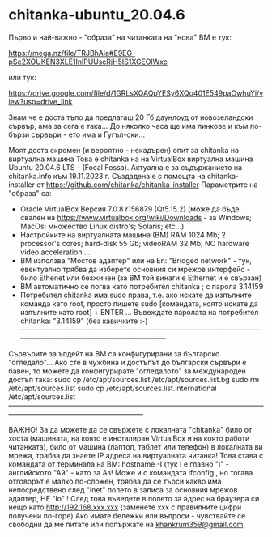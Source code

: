 # chitanka-ubuntu_20.04.6
Първо и най-важно - "образа" на читанката на "нова" ВМ е тук:


https://mega.nz/file/TRJBhAia#E9EG-pSe2XOUKEN3XLE1InlPUUscRjH5IS1XGEOlWxc

или тук:

https://drive.google.com/file/d/1GRLsXQAQpYESy6XQo401E549paOwhuYi/view?usp=drive_link


Знам че е доста тъпо да предлагаш 20 Гб даунлоуд от новозеландски сървър, ама за сега е така... До няколко часа ще има линкове и към по-бързи сървъри - ето има и Гугъл-ски...

Моят доста скромен (и вероятно - некадърен) опит за chitanka на виртуална машина
Това е chitanka на на VirtualBox виртуална машина Ubuntu 20.04.6 LTS - (Focal Fossa). Актуална е за съдържанието на chitanka.info към 19.11.2023 г. 
Създадена е с помощта на chitanka-installer от https://github.com/chitanka/chitanka-installer
Параметрите на "образа" са:
 - Oracle VirtualBox Версия 7.0.8 r156879 (Qt5.15.2) (може да бъде свален на https://www.virtualbox.org/wiki/Downloads - за Windows; MacOs; множество Linux distro's; Solaris; etc...)
 - Настройките на виртуалната машина (ВМ) RAM 1024 Mb; 2 processor's cores; hard-disk 55 Gb; videoRAM 32 Mb;  NO hardware video acceleration ...
 - ВМ използва "Мостов адаптер" или на En: "Bridged network" - тук, евентуално трябва да изберете основния си мрежов интерфейс - било Ethenet или безжичен (за ВМ той винаги е Ethernet  и е свързан)
 - ВМ автоматично се логва като потребител chitanka ; с парола 3.14159
 - Потребител chitanka има sudo права, т.е. ако искате да изпълните команда като root, просто пишете sudo [командата, която искате да изпълните като root] + ENTER ... Въвеждате паролата на потребител chitanka: "3.14159" (без кавичките :-)
–––––––––––––––––––––––––––––––––––––––––––––––––––––––––––––––––––––––––––––––––––––––––––––––––––––––––––––

Сървърите за ъпдейт на ВМ са конфигурирани за българско "огледало"... Ако сте в чужбина и достъпът до български сървъри е бавен, то можете да конфигурирате "огледалото" за международен достъп така:
   sudo cp /etc/apt/sources.list /etc/apt/sources.list.bg
   sudo rm /etc/apt/sources.list
   sudo cp /etc/apt/sources.list.international /etc/apt/sources.list
––––––––––––––––––––––––––––––––––––––––––––––––––––––––––––––––––––––––––––––––––––––––––––––––––––––––––––––


ВАЖНО!
За да можете да се свържете с локалната "chitanka" било от хоста (машината, на която е инсталиран VirtualBox и на която работи читанката), било от машина (лаптоп, таблет или телефон) в локалната ви мрежа, трабва да знаете IP адреса на виртуалната читанка! 
Това става с командата от терминала на ВМ:
hostname -I (тук I е главно "i" - английското "Ай" - като за Аз!
Може и с командата ifconfig , но тогава отговорът е малко по-сложен, трябва да се търси какво има непосредствено след "inet" полето в записа за основния мрежов адаптер, НЕ "lo" !
След това въведете в полето за адрес на браузера си нещо като http://192.168.xxx.xxx (заменете ххх с правилните цифри получени по-горе)
Ако имате бележки или въпроси - чувствайте се свободни да ме питате или попържате на khankrum359@gmail.com
